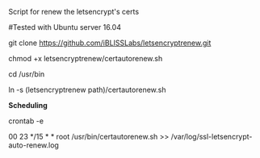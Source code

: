 Script for renew the letsencrypt's certs

#Tested with Ubuntu server 16.04

git clone https://github.com/iBLISSLabs/letsencryptrenew.git

chmod +x letsencryptrenew/certautorenew.sh

cd /usr/bin

ln -s (letsencryptrenew path)/certautorenew.sh

**Scheduling**

crontab -e

00 23  */15 * * root   /usr/bin/certautorenew.sh >> /var/log/ssl-letsencrypt-auto-renew.log


